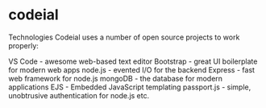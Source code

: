 # codeial

Technologies
Codeial uses a number of open source projects to work properly:

VS Code - awesome web-based text editor
Bootstrap - great UI boilerplate for modern web apps
node.js - evented I/O for the backend
Express - fast web framework for node.js
mongoDB - the database for modern applications
EJS - Embedded JavaScript templating
passport.js - simple, unobtrusive authentication for node.js
etc.
